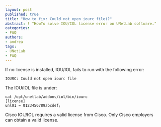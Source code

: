 ```yaml
---
layout: post
published: true
title: "How to fix: Could not open iourc file)?"
abstract: ! "HowTo solve IOU/IOL license error on UNetLab software."
categories:
- FAQ
authors:
- andrea
tags:
- UNetLab
- FAQ
---
```

If no license is installed, IOU/IOL fails to run with the following error:

~~~
IOURC: Could not open iourc file
~~~

The IOU/IOL file is under:

~~~
cat /opt/unetlab/addons/iol/bin/iourc
[license]
unl01 = 0123456789abcdef;
~~~

Cisco IOU/IOL requires a valid license from Cisco. Only Cisco employers can obtain a valid license.
